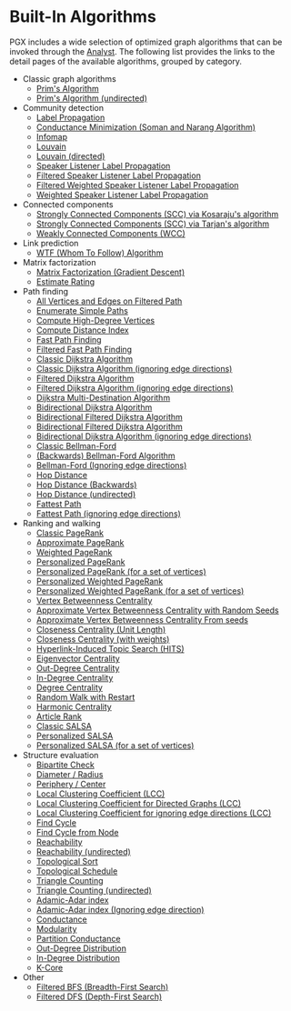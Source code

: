 # Built-In Algorithms

PGX includes a wide selection of optimized graph algorithms that can be invoked through the [Analyst](https://docs.oracle.com/en/database/oracle/property-graph/24.4/spgjv/oracle/pgx/api/Analyst.html). The following list provides the links to the detail pages of the available algorithms, grouped by category.

- Classic graph algorithms
  - [Prim's Algorithm](./md/pgx_builtin_a1_prim.md)
  - [Prim's Algorithm (undirected)](./md/pgx_builtin_a1u_prim.md)
- Community detection
  - [Label Propagation](./md/pgx_builtin_c1_community_detection_label_propagation.md)
  - [Conductance Minimization (Soman and Narang Algorithm)](./md/pgx_builtin_c2_community_detection_conductance_minimization.md)
  - [Infomap](./md/pgx_builtin_c3_infomap.md)
  - [Louvain](./md/pgx_builtin_c4_louvain.md)
  - [Louvain (directed)](./md/pgx_builtin_c4b_louvain_directed.md)
  - [Speaker Listener Label Propagation](./md/pgx_builtin_c5_speaker_listener_label_propagation.md)
  - [Filtered Speaker Listener Label Propagation](./md/pgx_builtin_c5b_filtered_speaker_listener_label_propagation.md)
  - [Filtered Weighted Speaker Listener Label Propagation](./md/pgx_builtin_c5c_filtered_weighted_speaker_listener_label_propagation.md)
  - [Weighted Speaker Listener Label Propagation](./md/pgx_builtin_c6_weighted_speaker_listener_label_propagation.md)
- Connected components
  - [Strongly Connected Components (SCC) via Kosaraju's algorithm](./md/pgx_builtin_g2a_strongly_connected_components_kosaraju.md)
  - [Strongly Connected Components (SCC) via Tarjan's algorithm](./md/pgx_builtin_g2b_strongly_connected_components_tarjan.md)
  - [Weakly Connected Components (WCC)](./md/pgx_builtin_g3_weakly_connected_components.md)
- Link prediction
  - [WTF (Whom To Follow) Algorithm](./md/pgx_builtin_l1_whom_to_follow.md)
- Matrix factorization
  - [Matrix Factorization (Gradient Descent)](./md/pgx_builtin_r2a_matrix_factorization_training.md)
  - [Estimate Rating](./md/pgx_builtin_r2b_matrix_factorization_recommendations.md)
- Path finding
  - [All Vertices and Edges on Filtered Path](./md/pgx_builtin_o10_all_reachable_vertices_edges.md)
  - [Enumerate Simple Paths](./md/pgx_builtin_o12_enumerate_simple_paths.md)
  - [Compute High-Degree Vertices](./md/pgx_builtin_o6_compute_supernodes.md)
  - [Compute Distance Index](./md/pgx_builtin_o7_compute_distance_index.md)
  - [Fast Path Finding](./md/pgx_builtin_o8_limited_path_finding_undirected.md)
  - [Filtered Fast Path Finding](./md/pgx_builtin_o9_limited_path_finding_undirected_filtered.md)
  - [Classic Dijkstra Algorithm](./md/pgx_builtin_p1a_single_source_single_destination_dijkstra.md)
  - [Classic Dijkstra Algorithm (ignoring edge directions)](./md/pgx_builtin_p1au_single_source_single_destination_dijkstra_undirected.md)
  - [Filtered Dijkstra Algorithm](./md/pgx_builtin_p1b_single_source_single_destination_filtered_dijkstra.md)
  - [Filtered Dijkstra Algorithm (ignoring edge directions)](./md/pgx_builtin_p1bu_single_source_destination_filtered_dijkstra_undirected.md)
  - [Dijkstra Multi-Destination Algorithm](/.md/pgx_builtin_p1c_single_source_all_destinations_dijkstra.md)
  - [Bidirectional Dijkstra Algorithm](./md/pgx_builtin_p2_single_source_single_destination_bidirectional_dijkstra.md)
  - [Bidirectional Filtered Dijkstra Algorithm](./md/pgx_builtin_p2b_single_source_single_destination_filtered_bidirectional_dijkstra.md)
  - [Bidirectional Filtered Dijkstra Algorithm](./md/pgx_builtin_p2bu_single_source_single_destination_filtered_bidirectional_dijkstra_undirected.md)
  - [Bidirectional Dijkstra Algorithm (ignoring edge directions)](./md/pgx_builtin_p2u_single_source_single_destination_bidirectional_dijkstra_undirected.md)
  - [Classic Bellman-Ford](./md/pgx_builtin_p3_single_source_all_destinations_bellman_ford.md)
  - [(Backwards) Bellman-Ford Algorithm](./md/pgx_builtin_p3r_single_source_all_destinations_bellman_ford_reverse.md)
  - [Bellman-Ford (Ignoring edge directions)](./md/pgx_builtin_p3u_single_source_all_destinations_bellman_ford.md)
  - [Hop Distance](./md/pgx_builtin_p4_single_source_all_destinations_hop_distance.md)
  - [Hop Distance (Backwards)](./md/pgx_builtin_p4r_single_source_all_destinations_hop_distance_reverse.md)
  - [Hop Distance (undirected)](./md/pgx_builtin_p4u_single_source_all_destinations_hop_distance_undirected.md)
  - [Fattest Path](./md/pgx_builtin_p5_fattest_path.md)
  - [Fattest Path (ignoring edge directions)](./md/pgx_builtin_p5u_fattest_path_undirected.md)
- Ranking and walking
  - [Classic PageRank](./md/pgx_builtin_k1a_pagerank.md)
  - [Approximate PageRank](./md/pgx_builtin_k1b_pagerank_approximate.md)
  - [Weighted PageRank](./md/pgx_builtin_k1c_pagerank_weighted.md)
  - [Personalized PageRank](./md/pgx_builtin_k2_personalized_pagerank.md)
  - [Personalized PageRank (for a set of vertices)](./md/pgx_builtin_k2b_personalized_pagerank_from_set.md)
  - [Personalized Weighted PageRank](./md/pgx_builtin_k2c_personalized_weighted_pagerank.md)
  - [Personalized Weighted PageRank (for a set of vertices)](./md/pgx_builtin_k2d_personalized_weighted_pagerank_from_set.md)
  - [Vertex Betweenness Centrality](./md/pgx_builtin_k3a_node_betweenness_centrality.md)
  - [Approximate Vertex Betweenness Centrality with Random Seeds](./md/pgx_builtin_k3b_approx_node_betweenness_centrality.md)
  - [Approximate Vertex Betweenness Centrality From seeds](./md/pgx_builtin_k3c_approx_node_betweenness_centrality_from_seeds.md)
  - [Closeness Centrality (Unit Length)](./md/pgx_builtin_k4a_closeness_centrality_unit_length.md)
  - [Closeness Centrality (with weights)](./md/pgx_builtin_k4b_closeness_centrality_double_length.md)
  - [Hyperlink-Induced Topic Search (HITS)](./md/pgx_builtin_k5_hits.md)
  - [Eigenvector Centrality](./md/pgx_builtin_k6_eigenvector_centrality.md)
  - [Out-Degree Centrality](./md/pgx_builtin_k7a_outdegree_centrality.md)
  - [In-Degree Centrality](./md/pgx_builtin_k7b_indegree_centrality.md)
  - [Degree Centrality](./md/pgx_builtin_k7c_degree_centrality.md)
  - [Random Walk with Restart](./md/pgx_builtin_k8_random_walk_with_restart.md)
  - [Harmonic Centrality](./md/pgx_builtin_k9_harmonic_centrality.md)
  - [Article Rank](./md/pgx_builtin_k10_article_rank.md)
  - [Classic SALSA](./md/pgx_builtin_r1b_salsa.md)
  - [Personalized SALSA](./md/pgx_builtin_r2_personalized_salsa.md)
  - [Personalized SALSA (for a set of vertices)](./md/pgx_builtin_r3_personalized_salsa_from_set.md)
- Structure evaluation
  - [Bipartite Check](./md/pgx_builtin_s10_bipartite_check.md)
  - [Diameter / Radius](./md/pgx_builtin_s11_diameter.md)
  - [Periphery / Center](./md/pgx_builtin_s12_periphery.md)
  - [Local Clustering Coefficient (LCC)](./md/pgx_builtin_s13_local_clustering_coefficient.md)
  - [Local Clustering Coefficient for Directed Graphs (LCC)](./md/pgx_builtin_s13d_local_clustering_coefficient.md)
  - [Local Clustering Coefficient for ignoring edge directions (LCC)](./md/pgx_builtin_s13u_local_clustering_coefficient.md)
  - [Find Cycle](./md/pgx_builtin_s14a_find_cycle.md)
  - [Find Cycle from Node](./md/pgx_builtin_s14b_find_cycle_from_node.md)
  - [Reachability](./md/pgx_builtin_s15a_reachability.md)
  - [Reachability (undirected)](./md/pgx_builtin_s15b_reachability_undirected.md)
  - [Topological Sort](./md/pgx_builtin_s16a_topological_sort.md)
  - [Topological Schedule](./md/pgx_builtin_s16b_topological_schedule.md)
  - [Triangle Counting](./md/pgx_builtin_s1_triangle_counting.md)
  - [Triangle Counting (undirected)](./md/pgx_builtin_s1b_triangle_counting_undirected.md)
  - [Adamic-Adar index](./md/pgx_builtin_s2_adamic_adar_counting.md)
  - [Adamic-Adar index (Ignoring edge direction)](./md/pgx_builtin_s2d_adamic_adar_counting.md)
  - [Conductance](./md/pgx_builtin_s3_conductance.md)
  - [Modularity](./md/pgx_builtin_s4_partition_modularity.md)
  - [Partition Conductance](./md/pgx_builtin_s5_partition_conductance.md)
  - [Out-Degree Distribution](./md/pgx_builtin_s6_out_degree_distribution.md)
  - [In-Degree Distribution](./md/pgx_builtin_s7_in_degree_distribution.md)
  - [K-Core](./md/pgx_builtin_s9_kcore.md)
- Other
  - [Filtered BFS (Breadth-First Search)](./md/pgx_builtin_o1_filtered_bfs.md)
  - [Filtered DFS (Depth-First Search)](./md/pgx_builtin_o2_filtered_dfs.md)

